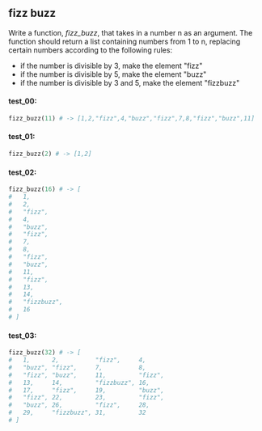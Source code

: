 ## fizz buzz

Write a function, _fizz\_buzz_, that takes in a number n as an argument. The function should return a
list containing numbers from 1 to n, replacing certain numbers according to the following rules:

- if the number is divisible by 3, make the element "fizz"
- if the number is divisible by 5, make the element "buzz"
- if the number is divisible by 3 and 5, make the element "fizzbuzz" 

#### test_00:

```python
fizz_buzz(11) # -> [1,2,"fizz",4,"buzz","fizz",7,8,"fizz","buzz",11]
```

#### test_01:

```python
fizz_buzz(2) # -> [1,2]
```

#### test_02:

```python
fizz_buzz(16) # -> [
#   1,
#   2,
#   "fizz",
#   4,
#   "buzz",
#   "fizz",
#   7,
#   8,
#   "fizz",
#   "buzz",
#   11,
#   "fizz",
#   13,
#   14,
#   "fizzbuzz",
#   16
# ]
```

#### test_03:

```python
fizz_buzz(32) # -> [
#   1,      2,          "fizz",     4, 
#   "buzz", "fizz",     7,          8, 
#   "fizz", "buzz",     11,         "fizz", 
#   13,     14,         "fizzbuzz", 16, 
#   17,     "fizz",     19,         "buzz", 
#   "fizz", 22,         23,         "fizz", 
#   "buzz", 26,         "fizz",     28, 
#   29,     "fizzbuzz", 31,         32 
# ] 
```
